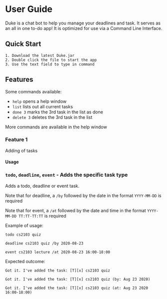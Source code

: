 # User Guide
Duke is a chat bot to help you manage your deadlines and task. It serves as an all in one to-do app! It is optimized for use via a Command Line Interface.

## Quick Start
	1. Download the latest Duke.jar
	2. Double click the file to start the app
    3. Use the text field to type in command
## Features 
Some commands available:
-   `help` opens a help window
-   `list` lists out all current tasks
-   `done 3` marks the 3rd task in the list as done
-   `delete 3` deletes the 3rd task in the list

More commands are available in the help window
### Feature 1 
Adding of tasks

#### Usage

### `todo`, `deadline`, `event` - Adds the specific task type

Adds a todo, deadline or event task. 

Note that for deadline, a `/by` followed by the date in the format `YYYY-MM-DD` is required

Note that for event, a `/at` followed by the date and time in the format `YYYY-MM-DD TT:TT-TT:TT` is required

Example of usage: 

`todo cs2103 quiz`

`deadline cs2103 quiz /by 2020-08-23`

`event cs2103 lecture /at 2020-08-23 16:00-18:00`

Expected outcome:

`Got it. I've added the task: [T][x] cs2103 quiz`

`Got it. I've added the task: [T][x] cs2103 quiz (by: Aug 23 2020)`

`Got it. I've added the task: [T][x] cs2103 quiz (at: Aug 23 2020 16:00-18:00)`
